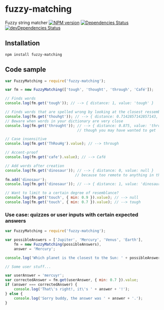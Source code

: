 # fuzzy-matching
Fuzzy string matcher
[![NPM version](http://img.shields.io/npm/v/fuzzy-matching.svg?style=flat)](https://www.npmjs.com/package/fuzzy-matching)
[![Dependencies Status](http://img.shields.io/david/jfmengels/fuzzy-matching.svg?style=flat)](https://david-dm.org/jfmengels/fuzzy-matching#info=dependencies)
[![devDependencies Status](http://img.shields.io/david/dev/jfmengels/fuzzy-matching.svg?style=flat)](https://david-dm.org/jfmengels/fuzzy-matching#info=devDependencies)

## Installation

```
npm install fuzzy-matching
```

## Code sample

```js
var FuzzyMatching = require('fuzzy-matching');

var fm = new FuzzyMatching(['tough', 'thought', 'through', 'Café']);

// Finds words
console.log(fm.get('tough')); // --> { distance: 1, value: 'tough' }

// Finds words that are spelled wrong by looking at the closest ressembling word
console.log(fm.get('thouhgt')); // --> { distance: 0.7142857142857143, value: 'thought' }
// Beware when words in your dictionary are very close
console.log(fm.get('throught')); // --> { distance: 0.875, value: 'through' },
                                 // though you may have wanted to get 'thought'

// Case insensitive
console.log(fm.get('ThRouHg').value); // --> through

// Accent-proof
console.log(fm.get('cafe').value); // --> Café

// Add words after creation
console.log(fm.get('dinosaur')); // --> { distance: 0, value: null }
                                // because too remote to anything in the dictionary
fm.add('dinosaur');
console.log(fm.get('dinosaur')); // --> { distance: 1, value: 'dinosaur' }

// Want to limit to a certain degree of resemblance?
console.log(fm.get('touch', { min: 0.9 }).value); // --> null
console.log(fm.get('touch', { min: 0.7 }).value); // --> tough
```

### Use case: quizzes or user inputs with certain expected answers
```js
var FuzzyMatching = require('fuzzy-matching');

var possibleAnswers = ['Jupiter', 'Mercury', 'Venus', 'Earth'],
    fm = new FuzzyMatching(possibleAnswers),
    answer = 'Mercury';

console.log('Which planet is the closest to the Sun: ' + possibleAnswers.join(', ') + '?');

// Some user stuff...

var userAnswer = 'mercuyr';
var correctedAnswer = fm.get(userAnswer, { min: 0.7 }).value;
if (answer === correctedAnswer) {
    console.log('That\'s right!, it\'s ' + answer + '!');
} else {
    console.log('Sorry buddy, the answer was ' + answer + '.');
}
```

